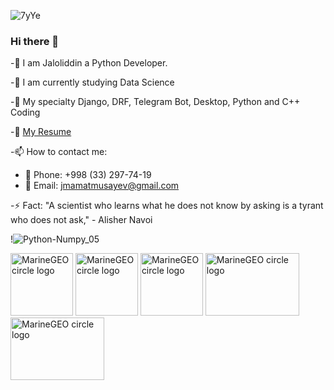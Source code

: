 
![7yYe](https://user-images.githubusercontent.com/70073648/201647015-919bbf2a-19be-4e33-8d60-45a9e85dc9d4.gif)


###        Hi there 👋

-🔭 I am Jaloliddin a Python Developer.

-🌱 I am currently studying Data Science

-💬 My specialty Django, DRF, Telegram Bot, Desktop, Python and C++ Coding

-📄 [My Resume](https://docs.google.com/document/d/12dFIYrIvAyFt3DepxYNgVvOPlbKaCI_VAE564W19DyA/edit?usp=sharing/)


-📫 How to contact me:

  * 📱 Phone: +998 (33) 297-74-19
  * 📧 Email: jmamatmusayev@gmail.com 

-⚡ Fact: "A scientist who learns what he does not know by asking is a tyrant who does not ask," - Alisher Navoi


!![Python-Numpy_05](https://user-images.githubusercontent.com/70073648/201746077-3b7875ce-bc61-4fa9-beb2-2b4bf364e3d5.gif)


<img src="https://user-images.githubusercontent.com/70073648/201746101-6e38907c-6594-43b3-b50c-877c2fc6d160.gif" alt="MarineGEO circle logo" style="height: 100px; width:100px;"/> <img src="https://user-images.githubusercontent.com/70073648/201747745-d43e32db-7176-40d8-a3ea-87b8068e9131.gif" alt="MarineGEO circle logo" style="height: 100px; width:100px;"/> <img src="https://user-images.githubusercontent.com/70073648/201746159-ddcf81d3-c3d1-4553-816d-2a55eda097eb.gif" alt="MarineGEO circle logo" style="height: 100px; width:100px;"/>  <img src="https://user-images.githubusercontent.com/70073648/201746125-4016ea7f-4091-48b5-b0a5-e82cd746a286.gif" alt="MarineGEO circle logo" style="height: 100px; width:150px;"/> <img src="https://user-images.githubusercontent.com/70073648/201746112-e536f85e-3350-423b-b7e6-070f2427516b.gif" alt="MarineGEO circle logo" style="height: 100px; width:150px;"/>
